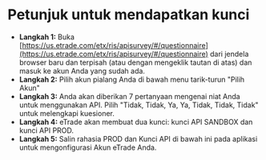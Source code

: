 # **Petunjuk untuk mendapatkan kunci**
- **Langkah 1:** Buka [https://us.etrade.com/etx/ris/apisurvey/#/questionnaire](https://us.etrade.com/etx/ris/apisurvey/#/questionnaire) dari jendela browser baru dan terpisah (atau dengan mengeklik tautan di atas) dan masuk ke akun Anda yang sudah ada.
- **Langkah 2:** Pilih akun pialang Anda di bawah menu tarik-turun "Pilih Akun"
- **Langkah 3:** Anda akan diberikan 7 pertanyaan mengenai niat Anda untuk menggunakan API. Pilih "Tidak, Tidak, Ya, Ya, Tidak, Tidak, Tidak" untuk melengkapi kuesioner.
- **Langkah 4:** eTrade akan membuat dua kunci: kunci API SANDBOX dan kunci API PROD.
- **Langkah 5:** Salin rahasia PROD dan Kunci API di bawah ini pada aplikasi untuk mengonfigurasi Akun eTrade Anda.